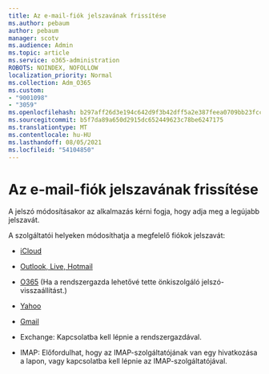 ```yaml
---
title: Az e-mail-fiók jelszavának frissítése
ms.author: pebaum
author: pebaum
manager: scotv
ms.audience: Admin
ms.topic: article
ms.service: o365-administration
ROBOTS: NOINDEX, NOFOLLOW
localization_priority: Normal
ms.collection: Adm_O365
ms.custom:
- "9001098"
- "3059"
ms.openlocfilehash: b297aff26d3e194c642d9f3b42dff5a2e387feea0709bb23fcc8182360453307
ms.sourcegitcommit: b5f7da89a650d2915dc652449623c78be6247175
ms.translationtype: MT
ms.contentlocale: hu-HU
ms.lasthandoff: 08/05/2021
ms.locfileid: "54104850"
---
```

# <a name="updating-your-email-account-password"></a>Az e-mail-fiók jelszavának frissítése

A jelszó módosításakor az alkalmazás kérni fogja, hogy adja meg a legújabb jelszavát.

A szolgáltatói helyeken módosíthatja a megfelelő fiókok jelszavát:

- [iCloud](https://support.apple.com/HT201487)

- [Outlook, Live, Hotmail](https://account.live.com/password/reset)

- [O365](https://passwordreset.microsoftonline.com) (Ha a rendszergazda lehetővé tette önkiszolgáló jelszó-visszaállítást.)

- [Yahoo](https://login.yahoo.com/account/challenge/username?done=https%3A%2F%2Fwww.yahoo.com%2F&authMechanism=secondary&chllngnm=base&sessionIndex=QQ--)

- [Gmail](https://support.google.com/mail/answer/41078?co=GENIE.Platform%3DDesktop&hl=en)

- Exchange: Kapcsolatba kell lépnie a rendszergazdával.

- IMAP: Előfordulhat, hogy az IMAP-szolgáltatójának van egy hivatkozása a lapon, vagy kapcsolatba kell lépnie az IMAP-szolgáltatójával.